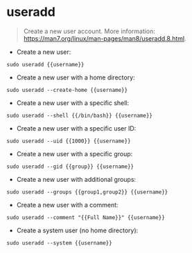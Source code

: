 # useradd

> Create a new user account.
> More information: <https://man7.org/linux/man-pages/man8/useradd.8.html>.

- Create a new user:

`sudo useradd {{username}}`

- Create a new user with a home directory:

`sudo useradd --create-home {{username}}`

- Create a new user with a specific shell:

`sudo useradd --shell {{/bin/bash}} {{username}}`

- Create a new user with a specific user ID:

`sudo useradd --uid {{1000}} {{username}}`

- Create a new user with a specific group:

`sudo useradd --gid {{group}} {{username}}`

- Create a new user with additional groups:

`sudo useradd --groups {{group1,group2}} {{username}}`

- Create a new user with a comment:

`sudo useradd --comment "{{Full Name}}" {{username}}`

- Create a system user (no home directory):

`sudo useradd --system {{username}}`